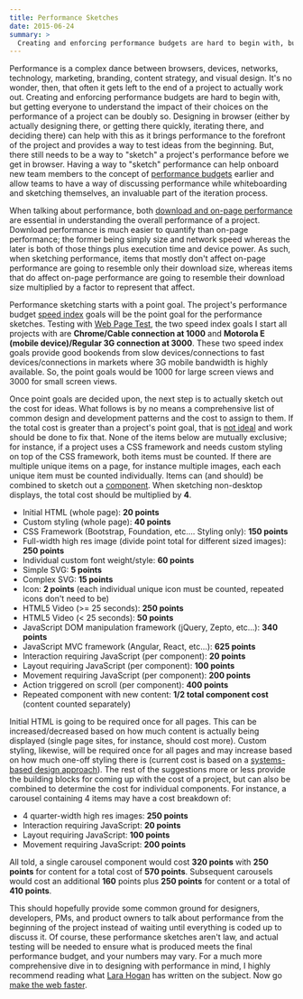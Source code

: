 ```yaml
---
title: Performance Sketches
date: 2015-06-24
summary: >
  Creating and enforcing performance budgets are hard to begin with, but getting everyone to understand the impact of their choices on the performance of a project can be doubly so. Having a way to "sketch" performance can help onboard new team members to the concept of performance budgets.
---
```


Performance is a complex dance between browsers, devices, networks, technology, marketing, branding, content strategy, and visual design. It's no wonder, then, that often it gets left to the end of a project to actually work out. Creating and enforcing performance budgets are hard to begin with, but getting everyone to understand the impact of their choices on the performance of a project can be doubly so. Designing in browser (either by actually designing there, or getting there quickly, iterating there, and deciding there) can help with this as it brings performance to the forefront of the project and provides a way to test ideas from the beginning. But, there still needs to be a way to "sketch" a project's performance before we get in browser. Having a way to "sketch" performance can help onboard new team members to the concept of [performance budgets](http://timkadlec.com/2013/01/setting-a-performance-budget/) earlier and allow teams to have a way of discussing performance while whiteboarding and sketching themselves, an invaluable part of the iteration process.

When talking about performance, both [download and on-page performance](http://pointnorth.io/#performance) are essential in understanding the overall performance of a project. Download performance is much easier to quantify than on-page performance; the former being simply size and network speed whereas the later is both of those things plus execution time and device power. As such, when sketching performance, items that mostly don't affect on-page performance are going to resemble only their download size, whereas items that do affect on-page performance are going to resemble their download size multiplied by a factor to represent that affect.

Performance sketching starts with a point goal. The project's performance budget [speed index](https://sites.google.com/a/webpagetest.org/docs/using-webpagetest/metrics/speed-index) goals will be the point goal for the performance sketches. Testing with [Web Page Test](http://www.webpagetest.org/), the two speed index goals I start all projects with are **Chrome/Cable connection at 1000** and **Motorola E (mobile device)/Regular 3G connection at 3000**. These two speed index goals provide good bookends from slow devices/connections to fast devices/connections in markets where 3G mobile bandwidth is highly available. So, the point goals would be 1000 for large screen views and 3000 for small screen views.

Once point goals are decided upon, the next step is to actually sketch out the cost for ideas. What follows is by no means a comprehensive list of common design and development patterns and the cost to assign to them. If the total cost is greater than a project's point goal, that is [not ideal](https://github.com/munificent/vigil) and work should be done to fix that. None of the items below are mutually exclusive; for instance, if a project uses a CSS framework and needs custom styling on top of the CSS framework, both items must be counted. If there are multiple unique items on a page, for instance multiple images, each each unique item must be counted individually. Items can (and should) be combined to sketch out a [component](http://pointnorth.io/#components). When sketching non-desktop displays, the total cost should be multiplied by **4**.

- Initial HTML (whole page): **20 points**
- Custom styling (whole page): **40 points**
- CSS Framework (Bootstrap, Foundation, etc…. Styling only): **150 points**
- Full-width high res image (divide point total for different sized images): **250 points**
- Individual custom font weight/style: **60 points**
- Simple SVG: **5 points**
- Complex SVG: **15 points**
- Icon: **2 points** (each individual unique icon must be counted, repeated icons don't need to be)
- HTML5 Video (>= 25 seconds): **250 points**
- HTML5 Video (< 25 seconds): **50 points**
- JavaScript DOM manipulation framework (jQuery, Zepto, etc…): **340 points**
- JavaScript MVC framework (Angular, React, etc…): **625 points**
- Interaction requiring JavaScript (per component): **20 points**
- Layout requiring JavaScript (per component): **100 points**
- Movement requiring JavaScript (per component): **200 points**
- Action triggered on scroll (per component): **400 points**
- Repeated component with new content: **1/2 total component cost** (content counted separately)

Initial HTML is going to be required once for all pages. This can be increased/decreased based on how much content is actually being displayed (single page sites, for instance, should cost more). Custom styling, likewise, will be required once for all pages and may increase based on how much one-off styling there is (current cost is based on a [systems-based design approach](http://daverupert.com/2013/04/responsive-deliverables/)). The rest of the suggestions more or less provide the building blocks for coming up with the cost of a project, but can also be combined to determine the cost for individual components. For instance, a carousel containing 4 items may have a cost breakdown of:

- 4 quarter-width high res images: **250 points**
- Interaction requiring JavaScript: **20 points**
- Layout requiring JavaScript: **100 points**
- Movement requiring JavaScript: **200 points**

All told, a single carousel component would cost **320 points** with **250 points** for content for a total cost of **570 points**. Subsequent carousels would cost an additional **160** points plus **250 points** for content or a total of **410 points**.

This should hopefully provide some common ground for designers, developers, PMs, and product owners to talk about performance from the beginning of the project instead of waiting until everything is coded up to discuss it. Of course, these performance sketches aren't law, and actual testing will be needed to ensure what is produced meets the final performance budget, and your numbers may vary. For a much more comprehensive dive in to designing with performance in mind, I highly recommend reading what [Lara Hogan](http://larahogan.me/) has written on the subject. Now go [make the web faster](https://developers.google.com/speed/).

